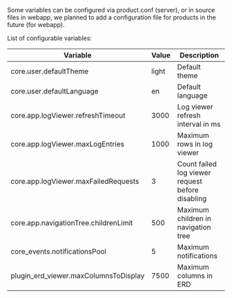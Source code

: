 Some variables can be configured via product.conf (server), or in source files in webapp, we planned to add a configuration file for products in the future (for webapp).

List of configurable variables:

| Variable                             | Value | Description                                      |
|--------------------------------------|-------|--------------------------------------------------|
| core.user.defaultTheme               | light | Default theme                                    |
| core.user.defaultLanguage            | en    | Default language                                 |
| core.app.logViewer.refreshTimeout    | 3000  | Log viewer refresh interval in ms                |
| core.app.logViewer.maxLogEntries     | 1000  | Maximum rows in log viewer                       |
| core.app.logViewer.maxFailedRequests | 3     | Count failed log viewer request before disabling |
| core.app.navigationTree.childrenLimit| 500   | Maximum children in navigation tree              |
| core_events.notificationsPool        | 5     | Maximum notifications                            |
| plugin_erd_viewer.maxColumnsToDisplay| 7500  | Maximum columns in ERD                           |
